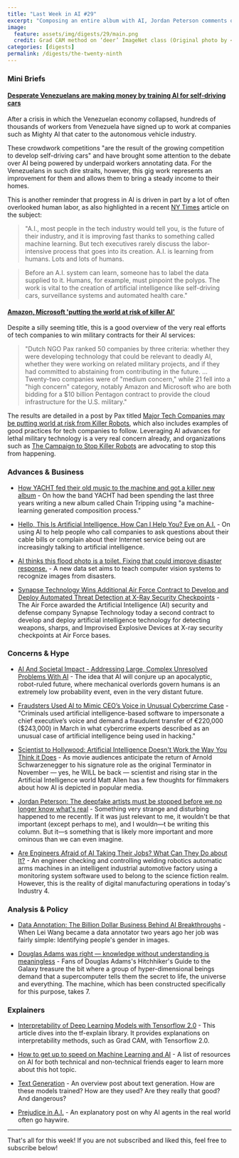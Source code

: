 ```yaml
---
title: "Last Week in AI #29"
excerpt: "Composing an entire album with AI, Jordan Peterson comments on deepfakes, and more!"
image:
  feature: assets/img/digests/29/main.png
  credit: Grad CAM method on ‘deer’ ImageNet class (Original photo by <a href="https://unsplash.com/@asarodger">Asa Rodger</a> on <a href="https://unsplash.com">Unsplash</a>)
categories: [digests]
permalink: /digests/the-twenty-ninth
---
```


### Mini Briefs

#### [Desperate Venezuelans are making money by training AI for self-driving cars](https://www.technologyreview.com/s/614194/venezuela-crisis-platform-work-trains-self-driving-car-ai-data/)

After a crisis in which the Venezuelan economy collapsed, hundreds of thousands of workers from Venezuela
have signed up to work at companies such as Mighty AI that cater to the autonomous vehicle industry.

These crowdwork competitions "are the result of the growing competition to develop self-driving cars"
and have brought some attention to the debate over AI being powered by underpaid workers annotating
data. For the Venezuelans in such dire straits, however, this gig work represents an improvement for
them and allows them to bring a steady income to their homes. 

This is another reminder that progress in AI is driven in part by a lot of often overlooked human labor, as also highlighted 
in a recent [NY Times](https://www.nytimes.com/2019/08/16/technology/ai-humans.html) article on the subject:

>"A.I., most people in the tech industry would tell you, is the future of their industry, and it is improving fast thanks to something called machine learning. But tech executives rarely discuss the labor-intensive process that goes into its creation. A.I. is learning from humans. Lots and lots of humans.

> Before an A.I. system can learn, someone has to label the data supplied to it. Humans, for example, must pinpoint the polyps. The work is vital to the creation of artificial intelligence like self-driving cars, surveillance systems and automated health care."

#### [Amazon, Microsoft 'putting the world at risk of killer AI'](https://japantoday.com/category/tech/amazon-microsoft-'putting-world-at-risk-of-killer-ai'-study) 

Despite a silly seeming title, this is a good overview of the very real efforts of tech companies to win military contracts for their AI services:

> "Dutch NGO Pax ranked 50 companies by three criteria: whether they were developing technology that could be relevant to deadly AI, whether they were working on related military projects, and if they had committed to abstaining from contributing in the future. ... Twenty-two companies were of "medium concern," while 21 fell into a "high concern" category, notably Amazon and Microsoft who are both bidding for a $10 billion Pentagon contract to provide the cloud infrastructure for the U.S. military."

The results are detailed in a post by Pax titled [Major Tech Companies may be putting world at risk from Killer Robots](https://www.paxforpeace.nl/newsroom/major-tech-companies-may-be-putting-world-at-risk-from-killer-robots), which also includes examples of good practices for tech companies to follow. Leveraging AI advances for lethal military technology is a very real concern already, and organizations such as [The Campaign to Stop Killer Robots](https://www.stopkillerrobots.org/) are advocating to stop this from happening.

### Advances & Business

* [How YACHT fed their old music to the machine and got a killer new album](https://arstechnica.com/gaming/2019/08/yachts-chain-tripping-is-a-new-landmark-for-ai-music-an-album-that-doesnt-suck/) - On how the band YACHT had been spending the last three years writing a new album called Chain Tripping using "a machine-learning generated composition process."

* [Hello, This Is Artificial Intelligence. How Can I Help You? Eye on A.I.](https://fortune.com/2019/08/27/customer-service-artificial-intelligence/) - On using AI to help people who call companies to ask questions about their cable bills or complain about their Internet service being out are increasingly talking to artificial intelligence. 

* [AI thinks this flood photo is a toilet. Fixing that could improve disaster response.](https://www.technologyreview.com/s/614246/ai-image-recognition-improves-disaster-response/) - A new data set aims to teach computer vision systems to recognize images from disasters.

* [Synapse Technology Wins Additional Air Force Contract to Develop and Deploy Automated Threat Detection at X-Ray Security Checkpoints](https://markets.businessinsider.com/news/stocks/synapse-technology-wins-additional-air-force-contract-to-develop-and-deploy-automated-threat-detection-at-x-ray-security-checkpoints-1028476151) - The Air Force awarded the Artificial Intelligence (AI) security and defense company Synapse Technology today a second contract to develop and deploy artificial intelligence technology for detecting weapons, sharps, and Improvised Explosive Devices at X-ray security checkpoints at Air Force bases.

### Concerns & Hype

* [AI And Societal Impact - Addressing Large, Complex Unresolved Problems With AI](https://www.forbes.com/sites/cognitiveworld/2019/08/25/ai-and-societal-impact-addressing-large-complex-unresolved-problems-with-ai/) - The idea that AI will conjure up an apocalyptic, robot-ruled future, where mechanical overlords govern humans is an extremely low probability event, even in the very distant future.

* [Fraudsters Used AI to Mimic CEO’s Voice in Unusual Cybercrime Case](https://www.wsj.com/articles/fraudsters-use-ai-to-mimic-ceos-voice-in-unusual-cybercrime-case-11567157402) - "Criminals used artificial intelligence-based software to impersonate a chief executive’s voice and demand a fraudulent transfer of €220,000 ($243,000) in March in what cybercrime experts described as an unusual case of artificial intelligence being used in hacking."

* [Scientist to Hollywood: Artificial Intelligence Doesn't Work the Way You Think it Does](https://www.bleedingcool.com/2019/08/24/scientist-to-hollywood-artificial-intelligence-doesnt-work-the-way-you-think-it-does/) - As movie audiences anticipate the return of Arnold Schwarzenegger to his signature role as the original Terminator in November — yes, he WILL be back — scientist and rising star in the Artificial Intelligence world Matt Allen has a few thoughts for filmmakers about how AI is depicted in popular media.

* [Jordan Peterson: The deepfake artists must be stopped before we no longer know what's real](https://nationalpost.com/opinion/jordan-peterson-deep-fake) - Something very strange and disturbing happened to me recently. If it was just relevant to me, it wouldn't be that important (except perhaps to me), and I wouldn—t be writing this column. But it—s something that is likely more important and more ominous than we can even imagine.

* [Are Engineers Afraid of AI Taking Their Jobs? What Can They Do about It?](https://interestingengineering.com/how-artificial-intelligence-is-going-to-transform-the-engineers-jobs) - An engineer checking and controlling welding robotics automatic arms machines in an intelligent industrial automotive factory using a monitoring system software used to belong to the science fiction realm. However, this is the reality of digital manufacturing operations in today's Industry 4.

### Analysis & Policy

* [Data Annotation: The Billion Dollar Business Behind AI Breakthroughs](https://medium.com/syncedreview/data-annotation-the-billion-dollar-business-behind-ai-breakthroughs-d929b0a50d23) - When Lei Wang became a data annotator two years ago her job was fairly simple: Identifying people's gender in images.

* [Douglas Adams was right — knowledge without understanding is meaningless](https://www.theguardian.com/commentisfree/2019/aug/24/douglas-adams-was-right-knowledge-without-understanding-is-meaningless) - Fans of Douglas Adams's Hitchhiker's Guide to the Galaxy treasure the bit where a group of hyper-dimensional beings demand that a supercomputer tells them the secret to life, the universe and everything. The machine, which has been constructed specifically for this purpose, takes 7.


### Explainers

* [Interpretability of Deep Learning Models with Tensorflow 2.0](https://blog.sicara.com/interpretability-deep-learning-models-tensorflow-2-0-7d4ddaa351a3) - This article dives into the tf-explain library. It provides explanations on interpretability methods, such as Grad CAM, with Tensorflow 2.0.

* [How to get up to speed on Machine Learning and AI](https://medium.com/ai2-blog/how-to-get-up-to-speed-on-machine-learning-and-ai-a0fd923d4169) - A list of resources on AI for both technical and non-technical friends eager to learn more about this hot topic.

* [Text Generation](https://veredshwartz.blogspot.com/2019/08/text-generation.html) - An overview post about text generation. How are these models trained? How are they used? Are they really that good? And dangerous?

* [Prejudice in A.I.](https://blog.worldsummit.ai/prejudice-in-ai) - An explanatory post on why AI agents in the real world often go haywire.

<hr>

That's all for this week! If you are not subscribed and liked this, feel free to subscribe below!
